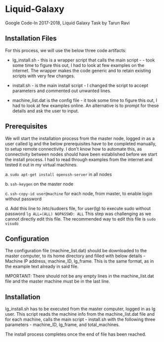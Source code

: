 # Liquid-Galaxy
Google Code-In 2017-2018, Liquid Galaxy Task by Tarun Ravi

## Installation Files
For this process, we will use the below three code artifacts:
+ lg_install.sh - this is a wrapper script that calls the main script - - took some time to figure this out, I had to look at few examples on the internet. The wrapper makes the code generic and to retain existing scripts with very few changes.

+ install.sh - is the main install script - I changed the script to accept parameters and commented out unwanted lines.

+ machine_list.dat is the config file - it took some time to figure this out, I had to look at few examples online. An alternative is to prompt for these details and ask the user to input.

## Prerequisites
We will start the installation process from the master node, logged in as a user called lg and the below prerequisites have to be completed manually, to setup remote connectivity. I don't know how to automate this, as connectivity between nodes should have been established before we start the install process. I had to read through examples from the internet and tested it out in my virtual machines.

  a. ```sudo apt-get install openssh-server``` in all nodes
  
  b. ```ssh-keygen``` on the master node
  
  c. ```ssh-copy-id user@machine``` for each node, from master, to enable login without password
  
  d. Add this line to /etc/sudoers file, for user(lg) to execute sudo without password ```lg ALL=(ALL) NOPASSWD: ALL```
  This step was challenging as we cannot directly edit this file. The recommended way to edit this file is ```sudo visudo```


## Configuration
The configuration file (machine_list.dat) should be downloaded to the master computer, to its home directory and filled with below details - Machine IP address, machine_ID, lg_frame. This is the same format, as in the example text already in said file. 

IMPORTANT: There should not be any empty lines in the machine_list.dat file and the master machine must be in the last line.

## Installation
lg_install.sh has to be executed from the master computer, logged in as lg user. This script reads the machine info from the machine_list.dat file and for each machine, calls the main script - install.sh with the following three parameters - machine_ID, lg_frame, and total_machines.

The install process completes once the end of file has been reached.
